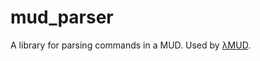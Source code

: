 # mud_parser

A library for parsing commands in a MUD. Used by
[λMUD](https://github.com/lfex/lmud).
